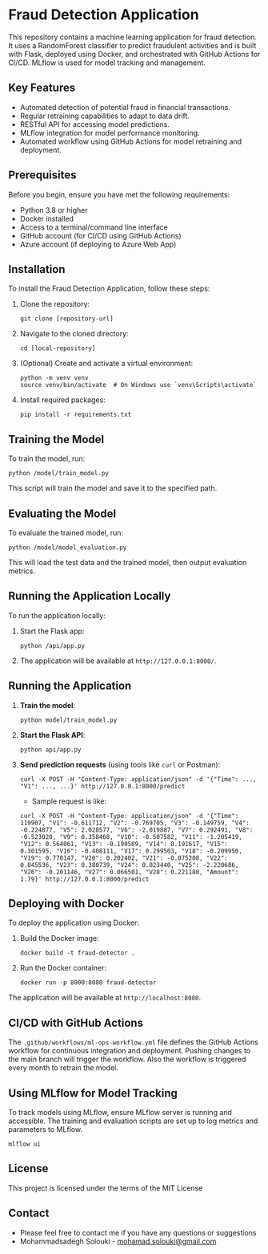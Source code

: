 # Fraud Detection Application

This repository contains a machine learning application for fraud detection. It uses a RandomForest classifier to predict fraudulent activities and is built with Flask, deployed using Docker, and orchestrated with GitHub Actions for CI/CD. MLflow is used for model tracking and management.

## Key Features
- Automated detection of potential fraud in financial transactions.
- Regular retraining capabilities to adapt to data drift.
- RESTful API for accessing model predictions.
- MLflow integration for model performance monitoring.
- Automated workflow using GitHub Actions for model retraining and deployment.

## Prerequisites

Before you begin, ensure you have met the following requirements:
- Python 3.8 or higher
- Docker installed
- Access to a terminal/command line interface
- GitHub account (for CI/CD using GitHub Actions)
- Azure account (if deploying to Azure Web App)

## Installation

To install the Fraud Detection Application, follow these steps:

1. Clone the repository:
   ```
   git clone [repository-url]
   ```

2. Navigate to the cloned directory:
   ```
   cd [local-repository]
   ```

3. (Optional) Create and activate a virtual environment:
   ```
   python -m venv venv
   source venv/bin/activate  # On Windows use `venv\Scripts\activate`
   ```

4. Install required packages:
   ```
   pip install -r requirements.txt
   ```


## Training the Model

To train the model, run:

```
python /model/train_model.py
```

This script will train the model and save it to the specified path.

## Evaluating the Model

To evaluate the trained model, run:

```
python /model/model_evaluation.py
```

This will load the test data and the trained model, then output evaluation metrics.

## Running the Application Locally

To run the application locally:

1. Start the Flask app:
   ```
   python /api/app.py
   ```

2. The application will be available at `http://127.0.0.1:8000/`.


## Running the Application
1. **Train the model**:
   ```
   python model/train_model.py
   ```
2. **Start the Flask API**:
   ```
   python api/app.py
   ```
3. **Send prediction requests** (using tools like `curl` or Postman):
   ```
   curl -X POST -H "Content-Type: application/json" -d '{"Time": ..., "V1": ..., ...}' http://127.0.0.1:8000/predict
   ```
   - Sample request is like:
   ```
   curl -X POST -H "Content-Type: application/json" -d '{"Time": 119907, "V1": -0.611712, "V2": -0.769705, "V3": -0.149759, "V4": -0.224877, "V5": 2.028577, "V6": -2.019887, "V7": 0.292491, "V8": -0.523020, "V9": 0.358468, "V10": -0.507582, "V11": -1.205419, "V12": 0.564061, "V13": -0.190509, "V14": 0.191617, "V15": 0.301595, "V16": -0.408111, "V17": 0.299503, "V18": -0.209950, "V19": 0.770147, "V20": 0.202402, "V21": -0.075208, "V22": 0.045536, "V23": 0.380739, "V24": 0.023440, "V25": -2.220686, "V26": -0.201146, "V27": 0.066501, "V28": 0.221180, "Amount": 1.79}' http://127.0.0.1:8000/predict
   ```


## Deploying with Docker

To deploy the application using Docker:

1. Build the Docker image:
   ```
   docker build -t fraud-detector .
   ```

2. Run the Docker container:
   ```
   docker run -p 8000:8080 fraud-detector
   ```

The application will be available at `http://localhost:8080`.

## CI/CD with GitHub Actions

The `.github/workflows/ml-ops-workflow.yml` file defines the GitHub Actions workflow for continuous integration and deployment. Pushing changes to the main branch will trigger the workflow. Also the workflow is triggered every month to retrain the model.

## Using MLflow for Model Tracking

To track models using MLflow, ensure MLflow server is running and accessible. The training and evaluation scripts are set up to log metrics and parameters to MLflow. 
```
mlflow ui
```

## License
This project is licensed under the terms of the MIT License

## Contact
- Please feel free to contact me if you have any questions or suggestions
- Mohammadsadegh Solouki - mohamad.solouki@gmail.com
